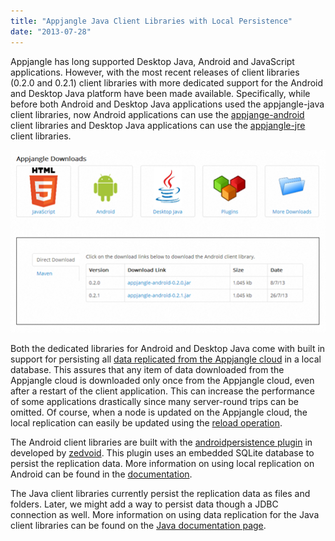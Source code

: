 ```yaml
---
title: "Appjangle Java Client Libraries with Local Persistence"
date: "2013-07-28"
---
```


Appjangle has long supported Desktop Java, Android and JavaScript applications. However, with the most recent releases of client libraries (0.2.0 and 0.2.1) client libraries with more dedicated support for the Android and Desktop Java platform have been made available. Specifically, while before both Android and Desktop Java applications used the appjangle-java client libraries, now Android applications can use the [appjange-android](http://appjangle.com/downloads) client libraries and Desktop Java applications can use the [appjangle-jre](http://appjangle.com/downloads) client libraries.

![](images/072813_0113_appjangleja1.png)

Both the dedicated libraries for Android and Desktop Java come with built in support for persisting all [data replicated from the Appjangle cloud](http://nextweb.io/docs/nextweb-architecture.value.html) in a local database. This assures that any item of data downloaded from the Appjangle cloud is downloaded only once from the Appjangle cloud, even after a restart of the client application. This can increase the performance of some applications drastically since many server-round trips can be omitted. Of course, when a node is updated on the Appjangle cloud, the local replication can easily be updated using the [reload operation](http://nextweb.io/docs/nextweb-reload.value.html).

The Android client libraries are built with the [androidpersistence plugin](https://bitbucket.org/zedvoid/androidpersistence) in developed by [zedvoid](https://bitbucket.org/zedvoid/androidpersistence). This plugin uses an embedded SQLite database to persist the replication data. More information on using local replication on Android can be found in the [documentation](http://appjangle.com/build).

The Java client libraries currently persist the replication data as files and folders. Later, we might add a way to persist data though a JDBC connection as well. More information on using data replication for the Java client libraries can be found on the [Java documentation page](http://appjangle.com/build).
